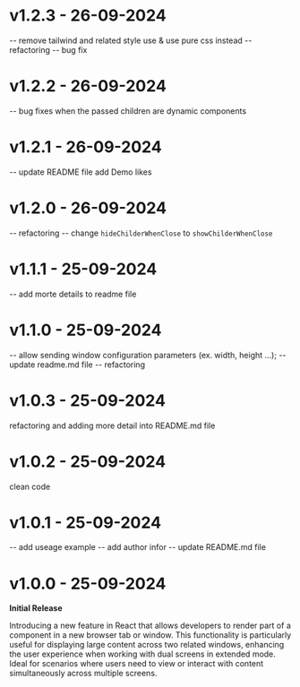 # v1.2.3 - 26-09-2024

-- remove tailwind and related style use & use pure css instead
-- refactoring
-- bug fix

# v1.2.2 - 26-09-2024

-- bug fixes when the passed children are dynamic components

# v1.2.1 - 26-09-2024

-- update README file add Demo likes

# v1.2.0 - 26-09-2024

-- refactoring
-- change `hideChilderWhenClose` to `showChilderWhenClose`

# v1.1.1 - 25-09-2024

-- add morte details to readme file

# v1.1.0 - 25-09-2024

-- allow sending window configuration parameters (ex. width, height ...);
-- update readme.md file
-- refactoring

# v1.0.3 - 25-09-2024

refactoring and adding more detail into README.md file

# v1.0.2 - 25-09-2024

clean code

# v1.0.1 - 25-09-2024

-- add useage example
-- add author infor
-- update README.md file

# v1.0.0 - 25-09-2024

**Initial Release**

Introducing a new feature in React that allows developers to render part of a component in a new browser tab or window. This functionality is particularly useful for displaying large content across two related windows, enhancing the user experience when working with dual screens in extended mode. Ideal for scenarios where users need to view or interact with content simultaneously across multiple screens.
